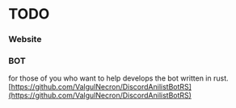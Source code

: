 # TODO 

### Website

### BOT
for those of you who want to help develops the bot written in rust. \
[https://github.com/ValgulNecron/DiscordAnilistBotRS](https://github.com/ValgulNecron/DiscordAnilistBotRS)
